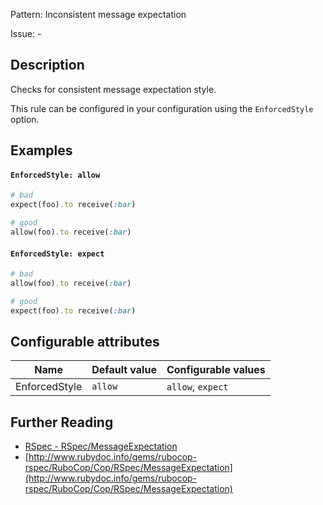 Pattern: Inconsistent message expectation

Issue: -

## Description

Checks for consistent message expectation style.

This rule can be configured in your configuration using the `EnforcedStyle` option.

## Examples

#### `EnforcedStyle: allow`

```ruby
# bad
expect(foo).to receive(:bar)

# good
allow(foo).to receive(:bar)
```
#### `EnforcedStyle: expect`

```ruby
# bad
allow(foo).to receive(:bar)

# good
expect(foo).to receive(:bar)
```

## Configurable attributes

Name | Default value | Configurable values
--- | --- | ---
EnforcedStyle | `allow` | `allow`, `expect`

## Further Reading

* [RSpec - RSpec/MessageExpectation](https://docs.rubocop.org/rubocop-rspec/cops_rspec.html#rspecmessageexpectation)
* [http://www.rubydoc.info/gems/rubocop-rspec/RuboCop/Cop/RSpec/MessageExpectation](http://www.rubydoc.info/gems/rubocop-rspec/RuboCop/Cop/RSpec/MessageExpectation)
